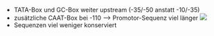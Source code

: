 - TATA-Box und GC-Box weiter upstream  (-35/-50 anstatt -10/-35)
- zusätzliche CAAT-Box bei -110
--> Promotor-Sequenz viel länger
![](Pasted%20image%2020231218113550.png)
- Sequenzen viel weniger konserviert